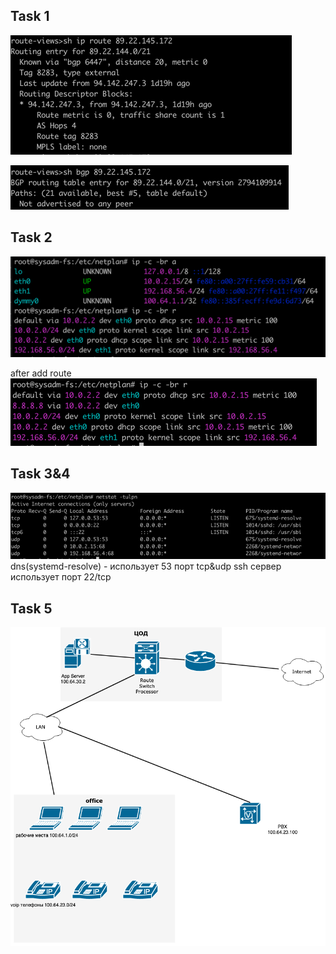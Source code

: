 ## Task 1
![img_42.png](img_42.png)

![img_43.png](img_43.png)

## Task 2
![img_44.png](img_44.png)

after add route  
![img_45.png](img_45.png)

## Task 3&4
![img_46.png](img_46.png)  
dns(systemd-resolve) - использует 53 порт tcp&udp
ssh сервер использует порт 22/tcp

## Task 5
![netdiagram](Netdia.drawio.png)